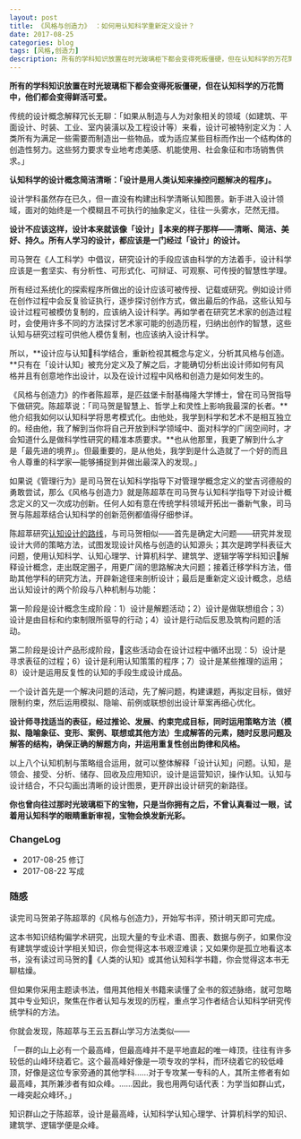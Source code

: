```yaml
---
layout: post
title: 《风格与创造力》 ：如何用认知科学重新定义设计？
date: 2017-08-25
categories: blog
tags: [风格,创造力]
description: 所有的学科知识放置在时光玻璃柜下都会变得死板僵硬，但在认知科学的万花筒中，他们都会变得鲜活可爱。
---
```



**所有的学科知识放置在时光玻璃柜下都会变得死板僵硬，但在认知科学的万花筒中，他们都会变得鲜活可爱。**

传统的设计概念解释冗长无聊：「如果从制造与人为对象相关的领域（如建筑、平面设计、时装、工业、室内装潢以及工程设计等）来看，设计可被特别定义为：人类所有为满足一些需要而制造出一些物品，或为适应某些目标而作出一个结构体的创造性努力。这些努力要求专业地考虑美感、机能使用、社会象征和市场销售供求。」

**认知科学的设计概念简洁清晰：「设计是用人类认知来操控问题解决的程序」。**

设计学科虽然存在已久，但一直没有构建出科学清晰认知图景。新手进入设计领域，面对的始终是一个模糊且不可执行的抽象定义，往往一头雾水，茫然无措。

**设计不应该这样，设计本来就该像「设计」本来的样子那样——清晰、简洁、美好、持久。所有人学习的设计，都应该是一门经过「设计」的设计。**

司马贺在《人工科学》中倡议，研究设计的手段应该由科学的方法着手，设计科学应该是一套坚实、有分析性、可形式化、可辩证、可观察、可传授的智慧性学理。

所有经过系统化的探索程序所做出的设计应该可被传授、记载或研究。例如设计师在创作过程中会反复验证执行，逐步探讨创作方式，做出最后的作品，这些认知与设计过程可被模仿复制的，应该纳入设计科学。再如学者在研究艺术家的创造过程时，会使用许多不同的方法探讨艺术家可能的创造历程，归纳出创作的智慧，这些认知与研究过程可供他人模仿复制，也应该纳入设计科学。

所以，**设计应与认知科学结合，重新检视其概念与定义，分析其风格与创造。**只有在「设计认知」被充分定义及了解之后，才能确切分析出设计师如何有风格并且有创意地作出设计，以及在设计过程中风格和创造力是如何发生的。

《风格与创造力》的作者陈超萃，是匹兹堡卡耐基梅隆大学博士，曾在司马贺指导下做研究。陈超萃说：「司马贺是智慧上、哲学上和灵性上影响我最深的长者。**他介绍我如何以认知科学将思考模式化。由他处，我学到科学和艺术不是相互独立的。经由他，我了解到当你将自己开放到科学领域中、面对科学的广阔空间时，才会知道什么是做科学性研究的精准本质要求。**也从他那里，我更了解到什么才是「最先进的境界」。但最重要的，是从他处，我学到是什么造就了一个好的而且令人尊重的科学家—能够捕捉到并做出最深入的发现。」

如果说《管理行为》是司马贺在认知科学指导下对管理学概念定义的堂吉诃德般的勇敢尝试，那么《风格与创造力》就是陈超萃在司马贺与认知科学指导下对设计概念定义的又一次成功创新。任何人如有意在传统学科领域开拓出一番新气象，司马贺与陈超萃结合认知科学的创新范例都值得仔细参详。

陈超萃研究[认知设计的路线](http://www.xiaoyan.work/blog/2017/05/30/InterdisciplinaryLearning/)，与司马贺相似——首先是确定大问题——研究并发现设计大师的策略方法，试图发现设计风格与创造的认知源头；其次是跨学科表征大问题，使用认知科学、认知心理学、计算机科学、建筑学、逻辑学等学科知识解释设计概念，走出既定圈子，用更广阔的思路解决大问题；接着迁移学科方法，借助其他学科的研究方法，开辟新途径来剖析设计；最后是重新定义设计概念，总结出认知设计的两个阶段与八种机制与功能：

第一阶段是设计概念生成阶段：1）设计是解题活动；2）设计是做联想组合；3）设计是由目标和约束制限所驱导的行动；4）设计是行动后反思及筑构问题的活动。

第二阶段是设计产品形成阶段，这些活动会在设计过程中循环出现：5）设计是寻求表征的过程；6）设计是利用认知策策的程序；7）设计是某些推理的运用；8）设计是运用反复性的认知的手段生成设计成品。

一个设计首先是一个解决问题的活动，先了解问题，构建课题，再拟定目标，做好限制约束，然后运用模拟、隐喻、前例或联想创出设计草案再细心优化。

**设计师寻找适当的表征，经过推论、发展、约束完成目标，同时运用策略方法（模拟、隐喻象征、变形、案例、联想或其他方法）生成解答的元素，随时反思问题及解答的结构，确保正确的解题方向，并运用重复性创出韵律和风格。**

以上八个认知机制与策略组合运用，就可以整体解释「设计认知」问题。认知，是领会、接受、分析、储存、回收及应用知识，设计是运营知识，操作认知。认知与设计结合，不只勾画出清晰的设计图景，更开辟出设计研究的新路径。

**你也曾向往过那时光玻璃柜下的宝物，只是当你拥有之后，不曾认真看过一眼，试着用认知科学的眼睛重新审视，宝物会焕发新光彩。**

### ChangeLog

- 2017-08-25 修订
- 2017-08-22 写成

### 随感

读完司马贺弟子陈超萃的《风格与创造力》，开始写书评，预计明天即可完成。

这本书知识结构偏学术研究，出现大量的专业术语、图表、数据与例子，如果你没有建筑学或设计学相关知识，你会觉得这本书艰涩难读；又如果你是孤立地看这本书，没有读过司马贺的《人类的认知》或其他认知科学书籍，你会觉得这本书无聊枯燥。

但如果你采用主题读书法，借用其他相关书籍来读懂了全书的叙述脉络，就可忽略其中专业知识，聚焦在作者认知与发现的历程，重点学习作者结合认知科学研究传统学科的方法。

你就会发现，陈超萃与王云五群山学习方法类似——

「一群的山上必有一个最高峰，但最高峰并不是平地直起的唯一峰顶，往往有许多较低的山峰环绕着它。这个最高峰好像是一项专攻的学科，而环绕着它的较低峰顶，好像是这位专家旁通的其他学科……对于专攻某一专科的人，其所主修者有如最高峰，其所兼涉者有如众峰。……因此，我也用两句话代表：为学当如群山式，一峰突起众峰环。」

知识群山之于陈超萃，设计是最高峰，认知科学认知心理学、计算机科学的知识、建筑学、逻辑学便是众峰。

